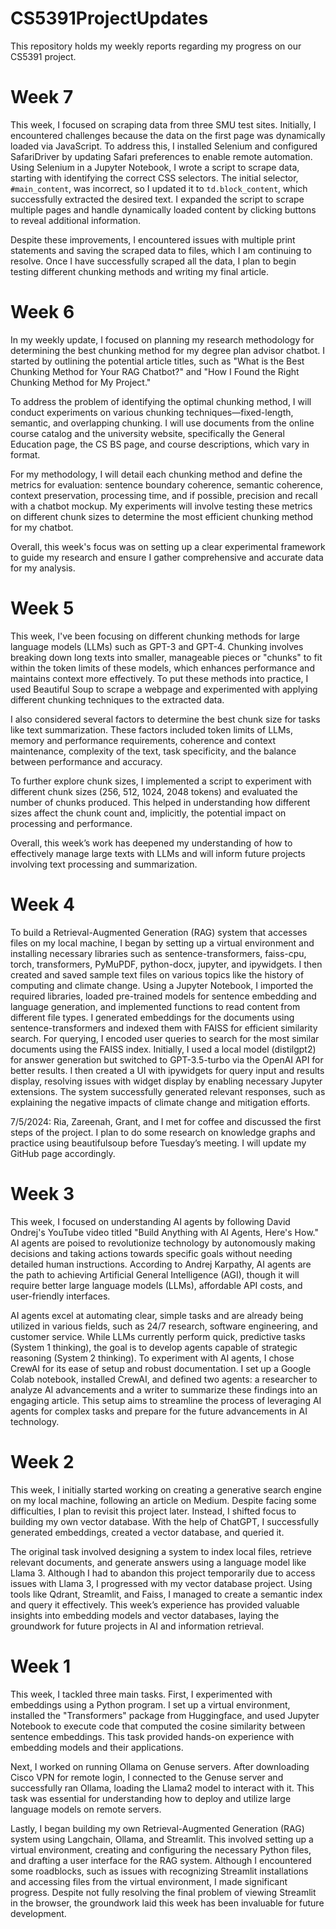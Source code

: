 # CS5391ProjectUpdates
This repository holds my weekly reports regarding my progress on our CS5391 project. 

# Week 7

This week, I focused on scraping data from three SMU test sites. Initially, I encountered challenges because the data on the first page was dynamically loaded via JavaScript. To address this, I installed Selenium and configured SafariDriver by updating Safari preferences to enable remote automation. Using Selenium in a Jupyter Notebook, I wrote a script to scrape data, starting with identifying the correct CSS selectors. The initial selector, `#main_content`, was incorrect, so I updated it to `td.block_content`, which successfully extracted the desired text. I expanded the script to scrape multiple pages and handle dynamically loaded content by clicking buttons to reveal additional information. 

Despite these improvements, I encountered issues with multiple print statements and saving the scraped data to files, which I am continuing to resolve. Once I have successfully scraped all the data, I plan to begin testing different chunking methods and writing my final article.

# Week 6

In my weekly update, I focused on planning my research methodology for determining the best chunking method for my degree plan advisor chatbot. I started by outlining the potential article titles, such as "What is the Best Chunking Method for Your RAG Chatbot?" and "How I Found the Right Chunking Method for My Project."

To address the problem of identifying the optimal chunking method, I will conduct experiments on various chunking techniques—fixed-length, semantic, and overlapping chunking. I will use documents from the online course catalog and the university website, specifically the General Education page, the CS BS page, and course descriptions, which vary in format.

For my methodology, I will detail each chunking method and define the metrics for evaluation: sentence boundary coherence, semantic coherence, context preservation, processing time, and if possible, precision and recall with a chatbot mockup. My experiments will involve testing these metrics on different chunk sizes to determine the most efficient chunking method for my chatbot.

Overall, this week's focus was on setting up a clear experimental framework to guide my research and ensure I gather comprehensive and accurate data for my analysis.

# Week 5

This week, I've been focusing on different chunking methods for large language models (LLMs) such as GPT-3 and GPT-4. Chunking involves breaking down long texts into smaller, manageable pieces or "chunks" to fit within the token limits of these models, which enhances performance and maintains context more effectively.
To put these methods into practice, I used Beautiful Soup to scrape a webpage and experimented with applying different chunking techniques to the extracted data.

I also considered several factors to determine the best chunk size for tasks like text summarization. These factors included token limits of LLMs, memory and performance requirements, coherence and context maintenance, complexity of the text, task specificity, and the balance between performance and accuracy.

To further explore chunk sizes, I implemented a script to experiment with different chunk sizes (256, 512, 1024, 2048 tokens) and evaluated the number of chunks produced. This helped in understanding how different sizes affect the chunk count and, implicitly, the potential impact on processing and performance.

Overall, this week’s work has deepened my understanding of how to effectively manage large texts with LLMs and will inform future projects involving text processing and summarization.

# Week 4

To build a Retrieval-Augmented Generation (RAG) system that accesses files on my local machine, I began by setting up a virtual environment and installing necessary libraries such as sentence-transformers, faiss-cpu, torch, transformers, PyMuPDF, python-docx, jupyter, and ipywidgets. I then created and saved sample text files on various topics like the history of computing and climate change. Using a Jupyter Notebook, I imported the required libraries, loaded pre-trained models for sentence embedding and language generation, and implemented functions to read content from different file types. I generated embeddings for the documents using sentence-transformers and indexed them with FAISS for efficient similarity search. For querying, I encoded user queries to search for the most similar documents using the FAISS index. Initially, I used a local model (distilgpt2) for answer generation but switched to GPT-3.5-turbo via the OpenAI API for better results. I then created a UI with ipywidgets for query input and results display, resolving issues with widget display by enabling necessary Jupyter extensions. The system successfully generated relevant responses, such as explaining the negative impacts of climate change and mitigation efforts.

7/5/2024: Ria, Zareenah, Grant, and I met for coffee and discussed the first steps of the project. I plan to do some research on knowledge graphs and practice using beautifulsoup before Tuesday’s meeting. I will update my GitHub page accordingly.

# Week 3

This week, I focused on understanding AI agents by following David Ondrej's YouTube video titled "Build Anything with AI Agents, Here's How." AI agents are poised to revolutionize technology by autonomously making decisions and taking actions towards specific goals without needing detailed human instructions. According to Andrej Karpathy, AI agents are the path to achieving Artificial General Intelligence (AGI), though it will require better large language models (LLMs), affordable API costs, and user-friendly interfaces.

AI agents excel at automating clear, simple tasks and are already being utilized in various fields, such as 24/7 research, software engineering, and customer service. While LLMs currently perform quick, predictive tasks (System 1 thinking), the goal is to develop agents capable of strategic reasoning (System 2 thinking). To experiment with AI agents, I chose CrewAI for its ease of setup and robust documentation. I set up a Google Colab notebook, installed CrewAI, and defined two agents: a researcher to analyze AI advancements and a writer to summarize these findings into an engaging article. This setup aims to streamline the process of leveraging AI agents for complex tasks and prepare for the future advancements in AI technology.

# Week 2

This week, I initially started working on creating a generative search engine on my local machine, following an article on Medium. Despite facing some difficulties, I plan to revisit this project later. Instead, I shifted focus to building my own vector database. With the help of ChatGPT, I successfully generated embeddings, created a vector database, and queried it.

The original task involved designing a system to index local files, retrieve relevant documents, and generate answers using a language model like Llama 3. Although I had to abandon this project temporarily due to access issues with Llama 3, I progressed with my vector database project. Using tools like Qdrant, Streamlit, and Faiss, I managed to create a semantic index and query it effectively. This week’s experience has provided valuable insights into embedding models and vector databases, laying the groundwork for future projects in AI and information retrieval.

# Week 1

This week, I tackled three main tasks. First, I experimented with embeddings using a Python program. I set up a virtual environment, installed the "Transformers" package from Huggingface, and used Jupyter Notebook to execute code that computed the cosine similarity between sentence embeddings. This task provided hands-on experience with embedding models and their applications.

Next, I worked on running Ollama on Genuse servers. After downloading Cisco VPN for remote login, I connected to the Genuse server and successfully ran Ollama, loading the Llama2 model to interact with it. This task was essential for understanding how to deploy and utilize large language models on remote servers.

Lastly, I began building my own Retrieval-Augmented Generation (RAG) system using Langchain, Ollama, and Streamlit. This involved setting up a virtual environment, creating and configuring the necessary Python files, and drafting a user interface for the RAG system. Although I encountered some roadblocks, such as issues with recognizing Streamlit installations and accessing files from the virtual environment, I made significant progress. Despite not fully resolving the final problem of viewing Streamlit in the browser, the groundwork laid this week has been invaluable for future development.
